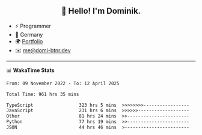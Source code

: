 <h2 align="center">👋 Hello! I'm Dominik.</h2>

- ⚡ Programmer
- 📍 Germany
- 🌍 [Portfolio](https://domi-btnr.dev)
- ✉️ [me@domi-btnr.dev](mailto://me@domi-btnr.dev)

---
📊 **WakaTime Stats**
<!--START_SECTION:waka-->

```txt
From: 09 November 2022 - To: 12 April 2025

Total Time: 961 hrs 35 mins

TypeScript                 323 hrs 5 mins  >>>>>>>>-----------------   33.60 %
JavaScript                 231 hrs 6 mins  >>>>>>-------------------   24.03 %
Other                      81 hrs 24 mins  >>-----------------------   08.47 %
Python                     77 hrs 19 mins  >>-----------------------   08.04 %
JSON                       44 hrs 46 mins  >------------------------   04.66 %
```

<!--END_SECTION:waka-->

